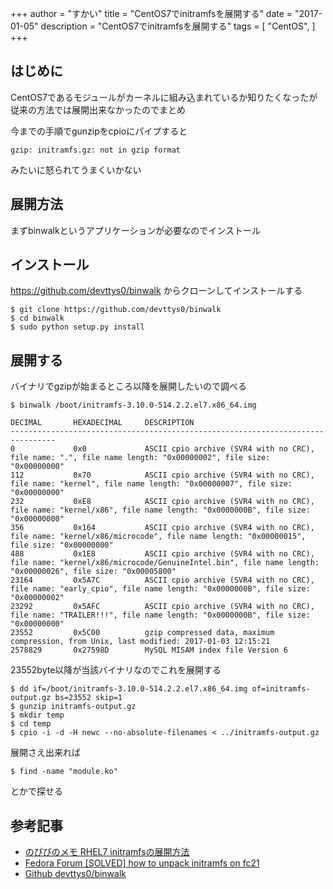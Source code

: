 +++
author = "すかい"
title = "CentOS7でinitramfsを展開する"
date = "2017-01-05"
description = "CentOS7でinitramfsを展開する"
tags = [
    "CentOS",
]
+++

## はじめに

CentOS7であるモジュールがカーネルに組み込まれているか知りたくなったが従来の方法では展開出来なかったのでまとめ

今までの手順でgunzipをcpioにパイプすると

```
gzip: initramfs.gz: not in gzip format
```

みたいに怒られてうまくいかない

## 展開方法

まずbinwalkというアプリケーションが必要なのでインストール

## インストール

https://github.com/devttys0/binwalk
からクローンしてインストールする

```
$ git clone https://github.com/devttys0/binwalk
$ cd binwalk
$ sudo python setup.py install
```

## 展開する

バイナリでgzipが始まるところ以降を展開したいので調べる

```
$ binwalk /boot/initramfs-3.10.0-514.2.2.el7.x86_64.img

DECIMAL       HEXADECIMAL     DESCRIPTION
--------------------------------------------------------------------------------
0             0x0             ASCII cpio archive (SVR4 with no CRC), file name: ".", file name length: "0x00000002", file size: "0x00000000"
112           0x70            ASCII cpio archive (SVR4 with no CRC), file name: "kernel", file name length: "0x00000007", file size: "0x00000000"
232           0xE8            ASCII cpio archive (SVR4 with no CRC), file name: "kernel/x86", file name length: "0x0000000B", file size: "0x00000000"
356           0x164           ASCII cpio archive (SVR4 with no CRC), file name: "kernel/x86/microcode", file name length: "0x00000015", file size: "0x00000000"
488           0x1E8           ASCII cpio archive (SVR4 with no CRC), file name: "kernel/x86/microcode/GenuineIntel.bin", file name length: "0x00000026", file size: "0x00005800"
23164         0x5A7C          ASCII cpio archive (SVR4 with no CRC), file name: "early_cpio", file name length: "0x0000000B", file size: "0x00000002"
23292         0x5AFC          ASCII cpio archive (SVR4 with no CRC), file name: "TRAILER!!!", file name length: "0x0000000B", file size: "0x00000000"
23552         0x5C00          gzip compressed data, maximum compression, from Unix, last modified: 2017-01-03 12:15:21
2578829       0x27598D        MySQL MISAM index file Version 6
```

23552byte以降が当該バイナリなのでこれを展開する

```
$ dd if=/boot/initramfs-3.10.0-514.2.2.el7.x86_64.img of=initramfs-output.gz bs=23552 skip=1
$ gunzip initramfs-output.gz
$ mkdir temp
$ cd temp
$ cpio -i -d -H newc --no-absolute-filenames < ../initramfs-output.gz
```

展開さえ出来れば

```
$ find -name "module.ko"
```

とかで探せる

## 参考記事

- [のぴぴのメモ RHEL7 initramfsの展開方法](http://nopipi.hatenablog.com/entry/2015/05/06/235615#%E3%82%B0%E3%83%BC%E3%82%B0%E3%83%AB%E3%81%95%E3%82%93%E3%81%AB%E8%81%9E%E3%81%84%E3%81%A6%E3%81%BF%E3%82%8B)
- [Fedora Forum [SOLVED] how to unpack initramfs on fc21](http://forums.fedoraforum.org/showthread.php?t=302534)
- [Github devttys0/binwalk](https://github.com/devttys0/binwalk)
